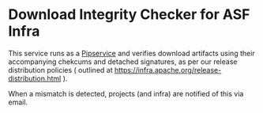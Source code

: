 # Download Integrity Checker for ASF Infra

This service runs as a [Pipservice](https://cwiki.apache.org/confluence/display/INFRA/Pipservices) and
verifies download artifacts using their accompanying chekcums and detached signatures, as per our
release distribution policies ( outlined at https://infra.apache.org/release-distribution.html ).

When a mismatch is detected, projects (and infra) are notified of this via email.
